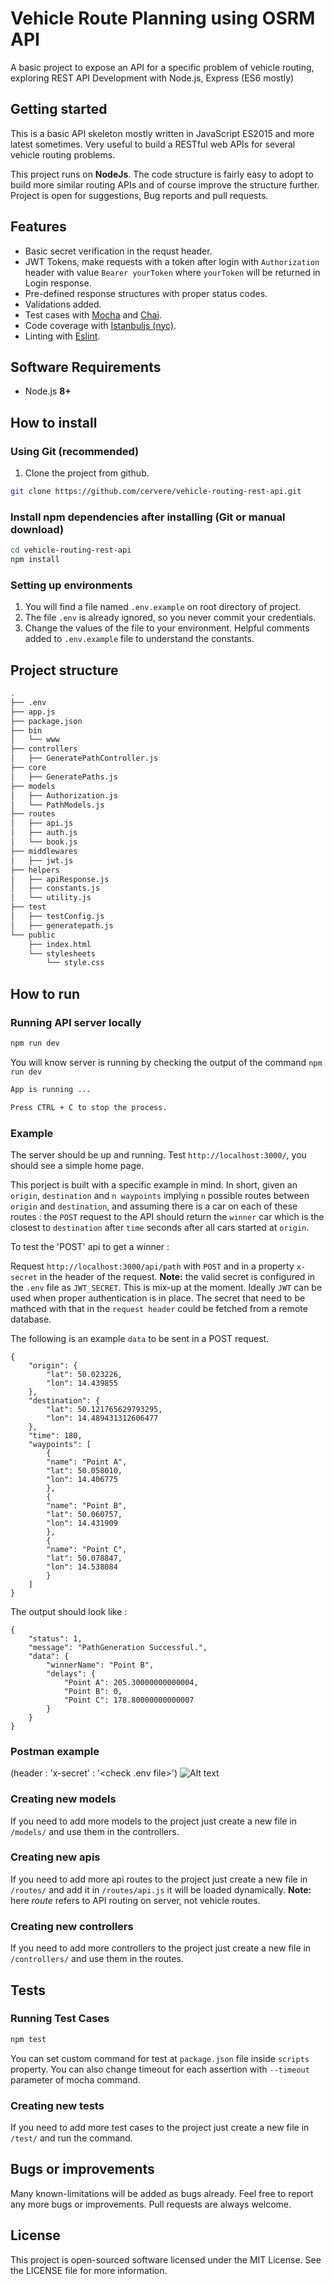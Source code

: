 # Vehicle Route Planning using OSRM API  

A basic project to expose an API for a specific problem of vehicle routing, exploring REST API Development with Node.js, Express (ES6 mostly)


## Getting started


This is a basic API skeleton mostly written in JavaScript ES2015 and more latest sometimes. Very useful to build a RESTful web APIs for several vehicle routing problems.

This project runs on **NodeJs**. The code structure is fairly easy to adopt to build more similar routing APIs and of course improve the structure further. Project is open for suggestions, Bug reports and pull requests. 


## Features

-   Basic secret verification in the requst header.
-   JWT Tokens, make requests with a token after login with `Authorization` header with value `Bearer yourToken` where `yourToken` will be returned in Login response.
-   Pre-defined response structures with proper status codes.
-   Validations added.
-   Test cases with [Mocha](https://mochajs.org/) and [Chai](https://www.chaijs.com/).
-   Code coverage with [Istanbuljs (nyc)](https://istanbul.js.org/).
-   Linting with [Eslint](https://eslint.org/).

## Software Requirements

-   Node.js **8+**

## How to install

### Using Git (recommended)

1.  Clone the project from github. 

```bash
git clone https://github.com/cervere/vehicle-routing-rest-api.git 
```

### Install npm dependencies after installing (Git or manual download)

```bash
cd vehicle-routing-rest-api
npm install
```

### Setting up environments

1.  You will find a file named `.env.example` on root directory of project.
2.  The file `.env` is already ignored, so you never commit your credentials.
4.  Change the values of the file to your environment. Helpful comments added to `.env.example` file to understand the constants.

## Project  structure
```sh
.
├── .env
├── app.js
├── package.json
├── bin
│   └── www
├── controllers
│   ├── GeneratePathController.js
├── core
│   ├── GeneratePaths.js
├── models
│   ├── Authorization.js
│   └── PathModels.js
├── routes
│   ├── api.js
│   ├── auth.js
│   └── book.js
├── middlewares
│   ├── jwt.js
├── helpers
│   ├── apiResponse.js
│   ├── constants.js
│   └── utility.js
├── test
│   ├── testConfig.js
│   ├── generatepath.js
└── public
    ├── index.html
    └── stylesheets
        └── style.css
```
## How to run

### Running  API server locally

```bash
npm run dev
```

You will know server is running by checking the output of the command `npm run dev`

```bash
App is running ...

Press CTRL + C to stop the process.
```
 
### Example
The server should be up and running. Test `http://localhost:3000/`, you should see a simple home page.

This porject is built with a specific example in mind. In short, given an `origin`, `destination` and `n waypoints` implying `n` possible routes between `origin` and `destination`, and assuming there is a car on each of these routes : the `POST` request to the API should return the `winner` car which is the closest to `destination` after `time` seconds after all cars started at `origin`.

To test the 'POST' api to get a winner :

Request `http://localhost:3000/api/path` with `POST` and in a property `x-secret` in the header of the request.
**Note:** the valid secret is configured in the `.env` file as `JWT_SECRET`. This is mix-up at the moment. Ideally `JWT` can be used when proper authentication is in place. The secret that need to be mathced with that in the `request header` could be fetched from a remote database.

The following is an example `data` to be sent in a POST request. 
```
{
    "origin": {
        "lat": 50.023226,
        "lon": 14.439855
    },
    "destination": {
        "lat": 50.121765629793295,
        "lon": 14.489431312606477
    },
    "time": 180,
    "waypoints": [
        {
        "name": "Point A",
        "lat": 50.058010,
        "lon": 14.406775
        },
        {
        "name": "Point B",
        "lat": 50.060757,
        "lon": 14.431909
        },
        {
        "name": "Point C",
        "lat": 50.078847,
        "lon": 14.538084
        }
    ]
}
```

The output should look like :
```
{
    "status": 1,
    "message": "PathGeneration Successful.",
    "data": {
        "winnerName": "Point B",
        "delays": {
            "Point A": 205.30000000000004,
            "Point B": 0,
            "Point C": 178.80000000000007
        }
    }
}
```

### Postman example 
(header : 'x-secret' : '<check .env file>')
![Alt text](git_resources/postmanexample.png?raw=true "Postman example")
### Creating new models

If you need to add more models to the project just create a new file in `/models/` and use them in the controllers.

### Creating new apis

If you need to add more api routes to the project just create a new file in `/routes/` and add it in `/routes/api.js` it will be loaded dynamically.
**Note:**  here _route_ refers to API routing on server, not vehicle routes. 

### Creating new controllers

If you need to add more controllers to the project just create a new file in `/controllers/` and use them in the routes.

## Tests

### Running  Test Cases

```bash
npm test
```

You can set custom command for test at `package.json` file inside `scripts` property. You can also change timeout for each assertion with `--timeout` parameter of mocha command.

### Creating new tests

If you need to add more test cases to the project just create a new file in `/test/` and run the command.

## Bugs or improvements

Many known-limitations will be added as bugs already.
Feel free to report any more bugs or improvements. Pull requests are always welcome.

## License

This project is open-sourced software licensed under the MIT License. See the LICENSE file for more information.